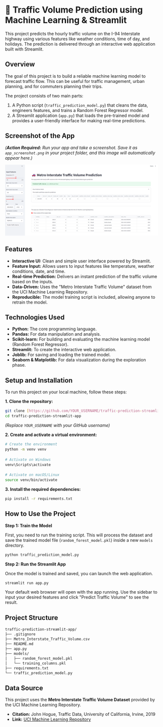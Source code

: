 # 🚗 Traffic Volume Prediction using Machine Learning & Streamlit

This project predicts the hourly traffic volume on the I-94 Interstate highway using various features like weather conditions, time of day, and holidays. The prediction is delivered through an interactive web application built with Streamlit.

## Overview

The goal of this project is to build a reliable machine learning model to forecast traffic flow. This can be useful for traffic management, urban planning, and for commuters planning their trips.

The project consists of two main parts:
1.  A Python script (`traffic_prediction_model.py`) that cleans the data, engineers features, and trains a Random Forest Regressor model.
2.  A Streamlit application (`app.py`) that loads the pre-trained model and provides a user-friendly interface for making real-time predictions.

## Screenshot of the App

*(**Action Required:** Run your app and take a screenshot. Save it as `app_screenshot.png` in your project folder, and this image will automatically appear here.)*

![App Screenshot](app_screenshot.png)

## Features

-   **Interactive UI:** Clean and simple user interface powered by Streamlit.
-   **Feature Input:** Allows users to input features like temperature, weather conditions, date, and time.
-   **Real-time Prediction:** Delivers an instant prediction of the traffic volume based on the inputs.
-   **Data-Driven:** Uses the "Metro Interstate Traffic Volume" dataset from the UCI Machine Learning Repository.
-   **Reproducible:** The model training script is included, allowing anyone to retrain the model.

## Technologies Used

-   **Python:** The core programming language.
-   **Pandas:** For data manipulation and analysis.
-   **Scikit-learn:** For building and evaluating the machine learning model (Random Forest Regressor).
-   **Streamlit:** To create the interactive web application.
-   **Joblib:** For saving and loading the trained model.
-   **Seaborn & Matplotlib:** For data visualization during the exploration phase.

## Setup and Installation

To run this project on your local machine, follow these steps:

**1. Clone the repository:**
```bash
git clone [https://github.com/YOUR_USERNAME/traffic-prediction-streamlit-app.git](https://github.com/YOUR_USERNAME/traffic-prediction-streamlit-app.git)
cd traffic-prediction-streamlit-app
```
*(Replace `YOUR_USERNAME` with your GitHub username)*

**2. Create and activate a virtual environment:**
```bash
# Create the environment
python -m venv venv

# Activate on Windows
venv\Scripts\activate

# Activate on macOS/Linux
source venv/bin/activate
```

**3. Install the required dependencies:**
```bash
pip install -r requirements.txt
```

## How to Use the Project

**Step 1: Train the Model**

First, you need to run the training script. This will process the dataset and save the trained model file (`random_forest_model.pkl`) inside a new `models` directory.

```bash
python traffic_prediction_model.py
```

**Step 2: Run the Streamlit App**

Once the model is trained and saved, you can launch the web application.

```bash
streamlit run app.py
```
Your default web browser will open with the app running. Use the sidebar to input your desired features and click "Predict Traffic Volume" to see the result.

## Project Structure

```
traffic-prediction-streamlit-app/
├── .gitignore
├── Metro_Interstate_Traffic_Volume.csv
├── README.md
├── app.py
├── models/
│   ├── random_forest_model.pkl
│   └── training_columns.pkl
├── requirements.txt
└── traffic_prediction_model.py
```

## Data Source

This project uses the **Metro Interstate Traffic Volume Dataset** provided by the UCI Machine Learning Repository.

-   **Citation:** John Hogue, Traffic Data, University of California, Irvine, 2019
-   **Link:** [UCI Machine Learning Repository](https://archive.ics.uci.edu/ml/datasets/Metro+Interstate+Traffic+Volume)